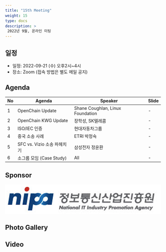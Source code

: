 ```yaml
---
title: "15th Meeting"
weight: 15
type: docs
description: >
 2022년 9월, 온라인 미팅
---
```


## 일정

* 일정: 2022-09-21 (수) 오후2시~4시
* 장소: Zoom (접속 방법은 별도 메일 공지)

## Agenda
| No | Agenda           | Speaker | Slide |
|----|-----------------|------|------|
| 1  | OpenChain Update  | 	Shane Coughlan, Linux Foundation | - |
| 2  | OpenChain KWG Update | 장학성, SK텔레콤 | - |
| 3  | ISO/IEC 인증 | 현대자동차그룹 | - |
| 4  | 중국 소송 사례 | ETRI 박정숙 | - |
| 5  | SFC vs. Vizio 소송 파헤치기 | 삼성전자 정윤환 | - |
| 6  | 소그룹 모임 (Case Study) | All | - |


## Sponsor
![nipa](./nipg-logo.png)

## Photo Gallery

## Video

